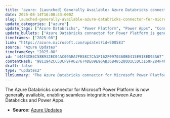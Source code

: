 ```yaml
---
title: "azure: [Launched] Generally Available: Azure Databricks connector for Microsoft Power Platform"
date: 2025-08-14T16:00:43.000Z
slug: launched-generally-available-azure-databricks-connector-for-microsoft-power-platform
update_categories: ["azure"]
update_tags: ["Azure Databricks", "Power Platform", "Power Apps", "Connector", "General Availability"]
update_bullets: ["Azure Databricks connector for Power Platform is generally available.", "Allows easy connection between Azure Databricks and Microsoft Power Apps.", "Supports real-time data access without requiring data copying."]
timeframes: ["2025-08"]
link: "https://azure.microsoft.com/updates?id=500583"
source: "Azure Updates"
timeframeKey: "2025-08"
id: "444E3CB6C58B932EC04AC09AEA7FE58C7CA1F162F0970360B0415E918ED93A67"
contentHash: "9811942CC5DCF9FA627674DE09E96AB36B485280D1C5DC3159F284F40B6ED691"
draft: false
type: "updates2"
llmSummary: "The Azure Databricks connector for Microsoft Power Platform is now generally available, enabling seamless integration between Azure Databricks and Power Apps."
---
```


The Azure Databricks connector for Microsoft Power Platform is now generally available, enabling seamless integration between Azure Databricks and Power Apps.

- **Source:** [Azure Updates](https://azure.microsoft.com/updates?id=500583)

